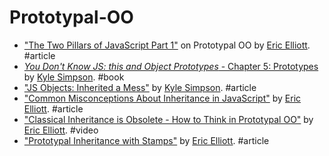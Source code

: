 # Prototypal-OO

* ["The Two Pillars of JavaScript Part 1"](https://medium.com/javascript-scene/the-two-pillars-of-javascript-ee6f3281e7f3) on Prototypal OO by [Eric Elliott](https://twitter.com/_ericelliott). #article
* [*You Don't Know JS: this and Object Prototypes* - Chapter 5: Prototypes](https://github.com/getify/You-Dont-Know-JS/blob/master/this%20&%20object%20prototypes/ch5.md) by [Kyle Simpson](http://twitter.com/getify). #book
* ["JS Objects: Inherited a Mess"](http://davidwalsh.name/javascript-objects) by [Kyle Simpson](http://twitter.com/getify). #article
* ["Common Misconceptions About Inheritance in JavaScript"](https://medium.com/javascript-scene/common-misconceptions-about-inheritance-in-javascript-d5d9bab29b0a) by [Eric Elliott](https://twitter.com/_ericelliott). #article
* ["Classical Inheritance is Obsolete - How to Think in Prototypal OO"](https://vimeo.com/69255635) by [Eric Elliott](https://twitter.com/_ericelliott). #video
* ["Prototypal Inheritance with Stamps"](http://chimera.labs.oreilly.com/books/1234000000262/ch03.html#prototypal_inheritance_with_stamps) by [Eric Elliott](https://twitter.com/_ericelliott). #article
